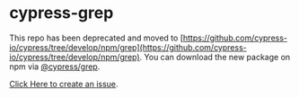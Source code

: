 # cypress-grep

This repo has been deprecated and moved to [https://github.com/cypress-io/cypress/tree/develop/npm/grep](https://github.com/cypress-io/cypress/tree/develop/npm/grep). You can download the new package on npm via [@cypress/grep](https://www.npmjs.com/package/@cypress/grep). 

[Click Here to create an issue](https://github.com/cypress-io/cypress/issues/new/choose).